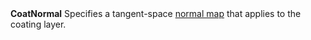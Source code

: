 <tr>
<td><strong>CoatNormal</strong></td>
<td>Specifies a tangent-space <a href="https://docs.unity3d.com/Manual/StandardShaderMaterialParameterNormalMap.html">normal map</a> that applies to the coating layer.</td>
</tr>
